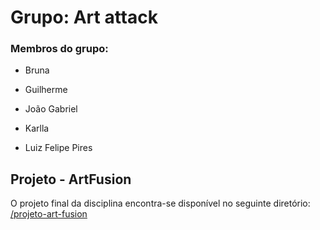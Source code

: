 # Grupo: Art attack

### Membros do grupo:

- Bruna

- Guilherme

- João Gabriel

- Karlla

- Luiz Felipe Pires

## Projeto - ArtFusion
O projeto final da disciplina encontra-se disponível no seguinte diretório: [/projeto-art-fusion](/https://github.com/software-concorrente-distribuido/art-attack/tree/main/projeto-art-fusion)
